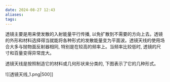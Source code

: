 ```yaml
---
date: 2024-08-27 12:43
aliases: 
tags: 
---
```

透镜主要是用来使发散的入射能量平行传播, 以免扩散到不需要的方向上去。透镜的外形和材料选择得当就能将各种形式的发散能量变为平面波。透镜天线的使用场合大多与抛物面反射器相同, 特别是在较高的频率上。当频率比较低时, 透镜的尺寸和百量变得异常庞大。

透镜天线是按照制造它的材料或几何形状来分类的, 下图表示了它的几种形式。

![[透镜天线_1.png|500]]